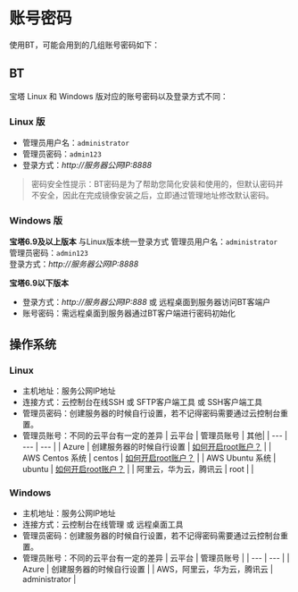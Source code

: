 # 账号密码

使用BT，可能会用到的几组账号密码如下：

## BT

宝塔 Linux 和 Windows 版对应的账号密码以及登录方式不同：

### Linux 版 

* 管理员用户名：`administrator`  
* 管理员密码：`admin123`    
* 登录方式：*http://服务器公网IP:8888*

> 密码安全性提示：BT密码是为了帮助您简化安装和使用的，但默认密码并不安全，因此在完成镜像安装之后，立即通过管理地址修改默认密码。

### Windows 版
**宝塔6.9及以上版本**
与Linux版本统一登录方式
管理员用户名：`administrator`  
管理员密码：`admin123`    
登录方式：*http://服务器公网IP:8888*

**宝塔6.9以下版本**

* 登录方式：*http://服务器公网IP:888*  或 远程桌面到服务器访问BT客端户  
* 账号密码：需远程桌面到服务器通过BT客户端进行密码初始化  


## 操作系统

### Linux

* 主机地址：服务公网IP地址
* 连接方式：云控制台在线SSH 或 SFTP客户端工具 或 SSH客户端工具
* 管理员密码：创建服务器的时候自行设置，若不记得密码需要通过云控制台重置。
* 管理员账号：不同的云平台有一定的差异
   |  云平台   |  管理员账号   | 其他|
   | --- | --- | --- |
   |  Azure   |  创建服务器的时候自行设置   | [如何开启root账户？](https://support.websoft9.com/docs/azure/zh/server-login.html#示例2：启用系统root账号) |
   |  AWS Centos 系统   |  centos   | [如何开启root账户？](https://support.websoft9.com/docs/aws/zh/server-login.html#示例2：启用系统root账号) |
   |  AWS Ubuntu 系统  |  ubuntu   | [如何开启root账户？](https://support.websoft9.com/docs/aws/zh/server-login.html#示例2：启用系统root账号)  |
   |  阿里云，华为云，腾讯云   |  root   | |

### Windows

* 主机地址：服务公网IP地址
* 连接方式：云控制台在线管理 或 远程桌面工具
* 管理员密码：创建服务器的时候自行设置，若不记得密码需要通过云控制台重置。
* 管理员账号：不同的云平台有一定的差异
   |  云平台   |  管理员账号   |
   | --- | --- |
   |  Azure   |  创建服务器的时候自行设置   |
   |  AWS，阿里云，华为云，腾讯云   |  administrator   |
